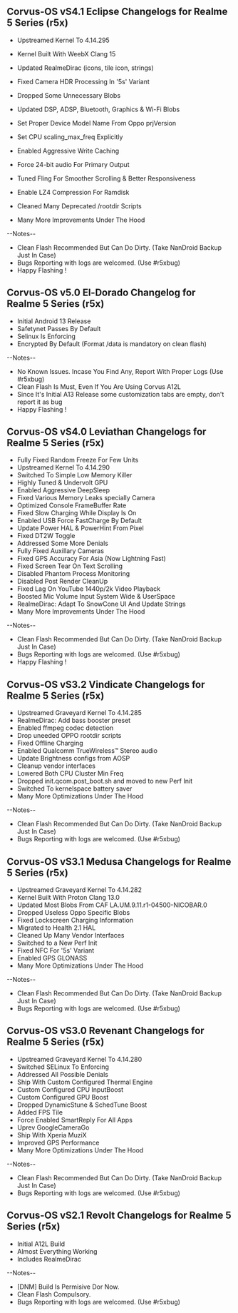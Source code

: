 
## Corvus-OS vS4.1 Eclipse Changelogs for Realme 5 Series (r5x)

- Upstreamed Kernel To 4.14.295
- Kernel Built With WeebX Clang 15
- Updated RealmeDirac (icons, tile icon, strings)
- Fixed Camera HDR Processing In '5s' Variant
- Dropped Some Unnecessary Blobs
- Updated DSP, ADSP, Bluetooth, Graphics & Wi-Fi Blobs
- Set Proper Device Model Name From Oppo prjVersion
- Set CPU scaling_max_freq Explicitly
- Enabled Aggressive Write Caching
- Force 24-bit audio For Primary Output
- Tuned Fling For Smoother Scrolling & Better Responsiveness
- Enable LZ4 Compression For Ramdisk
- Cleaned Many Deprecated /rootdir Scripts

- Many More Improvements Under The Hood

--Notes--
- Clean Flash Recommended But Can Do Dirty. (Take NanDroid Backup Just In Case)
- Bugs Reporting with logs are welcomed. (Use #r5xbug)
- Happy Flashing !


## Corvus-OS v5.0 El-Dorado Changelog for Realme 5 Series (r5x)

- Initial Android 13 Release
- Safetynet Passes By Default
- Selinux Is Enforcing
- Encrypted By Default (Format /data is mandatory on clean flash)

--Notes--

- No Known Issues. Incase You Find Any, Report With Proper Logs (Use #r5xbug)
- Clean Flash Is Must, Even If You Are Using Corvus A12L
- Since It's Initial A13 Release some customization tabs are empty, don't report it as bug
- Happy Flashing !

## Corvus-OS vS4.0 Leviathan Changelogs for Realme 5 Series (r5x)

- Fully Fixed Random Freeze For Few Units
- Upstreamed Kernel To 4.14.290
- Switched To Simple Low Memory Killer
- Highly Tuned & Undervolt  GPU
- Enabled Aggressive DeepSleep
- Fixed Various Memory Leaks specially Camera
- Optimized Console FrameBuffer Rate
- Fixed Slow Charging While Display Is On
- Enabled USB Force FastCharge By Default
- Update Power HAL & PowerHint From Pixel
- Fixed DT2W Toggle
- Addressed Some More Denials
- Fully Fixed Auxillary Cameras
- Fixed GPS Accuracy For Asia (Now Lightning Fast)
- Fixed Screen Tear On Text Scrolling
- Disabled Phantom Process Monitoring
- Disabled Post Render CleanUp
- Fixed Lag On YouTube 1440p/2k Video Playback
- Boosted Mic Volume Input System Wide & UserSpace
- RealmeDirac: Adapt To SnowCone UI And Update Strings
- Many More Improvements Under The Hood

--Notes--
- Clean Flash Recommended But Can Do Dirty. (Take NanDroid Backup Just In Case)
- Bugs Reporting with logs are welcomed. (Use #r5xbug)
- Happy Flashing !


## Corvus-OS vS3.2 Vindicate Changelogs for Realme 5 Series (r5x)

- Upstreamed Graveyard Kernel To 4.14.285
- RealmeDirac: Add bass booster preset
- Enabled ffmpeg codec detection
- Drop uneeded OPPO rootdir scripts
- Fixed Offline Charging
- Enabled Qualcomm TrueWireless™ Stereo audio
- Update Brightness configs from AOSP
- Cleanup vendor interfaces
- Lowered Both CPU Cluster Min Freq
- Dropped init.qcom.post_boot.sh and moved to new Perf Init
- Switched To kernelspace battery saver
- Many More Optimizations Under The Hood

--Notes--
- Clean Flash Recommended But Can Do Dirty. (Take NanDroid Backup Just In Case)
- Bugs Reporting with logs are welcomed. (Use #r5xbug)


## Corvus-OS vS3.1 Medusa Changelogs for Realme 5 Series (r5x) 
 
- Upstreamed Graveyard Kernel To 4.14.282 
- Kernel Built With Proton Clang 13.0 
- Updated Most Blobs From CAF LA.UM.9.11.r1-04500-NICOBAR.0 
- Dropped Useless Oppo Specific Blobs 
- Fixed Lockscreen Charging Information 
- Migrated to Health 2.1 HAL 
- Cleaned Up Many Vendor Interfaces 
- Switched to a New Perf Init
- Fixed NFC For '5s' Variant
- Enabled GPS GLONASS
- Many More Optimizations Under The Hood

--Notes--
- Clean Flash Recommended But Can Do Dirty. (Take NanDroid Backup Just In Case)
- Bugs Reporting with logs are welcomed. (Use #r5xbug)


## Corvus-OS vS3.0 Revenant Changelogs for Realme 5 Series (r5x)

- Upstreamed Graveyard Kernel To 4.14.280
- Switched SELinux To Enforcing
- Addressed All Possible Denials
- Ship With Custom Configured Thermal Engine
- Custom Configured CPU InputBoost
- Custom Configured GPU Boost
- Dropped DynamicStune & SchedTune Boost
- Added FPS Tile
- Force Enabled SmartReply For All Apps
- Uprev GoogleCameraGo
- Ship With Xperia MuziX
- Improved GPS Performance
- Many More Optimizations Under The Hood

--Notes--
- Clean Flash Recommended But Can Do Dirty. (Take NanDroid Backup Just In Case)
- Bugs Reporting with logs are welcomed. (Use #r5xbug)


## Corvus-OS vS2.1 Revolt Changelogs for Realme 5 Series (r5x)

- Initial A12L Build 
- Almost Everything Working
- Includes RealmeDirac

--Notes--
- [DNM] Build Is Permisive Dor Now.
- Clean Flash Compulsory.
- Bugs Reporting with logs are welcomed. (Use #r5xbug)
